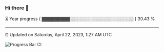 ### Hi there 👋

⏳ Year progress { ▓▓▓▓▓▓▓▓▓░░░░░░░░░░░░░░░░░░░░░ } 30.43 %

---

⏰ Updated on Saturday, April 22, 2023, 1:27 AM UTC

![Progress Bar CI](https://github.com/arthurbuhl/arthurbuhl/workflows/Progress%20Bar%20CI/badge.svg)
